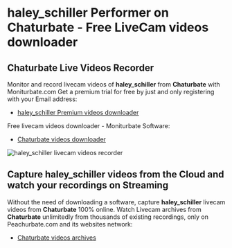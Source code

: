 # haley_schiller Performer on Chaturbate - Free LiveCam videos downloader

## Chaturbate Live Videos Recorder

Monitor and record livecam videos of **haley_schiller** from **Chaturbate** with Moniturbate.com
Get a premium trial for free by just and only registering with your Email address:
* [haley_schiller Premium videos downloader](https://moniturbate.com/request-demo-licence-key.html)

Free livecam videos downloader - Moniturbate Software:
* [Chaturbate videos downloader](https://moniturbate.com/moniturbate-download-software.html)

![haley_schiller livecam videos recorder](https://peachurnet.com/templates/moniturbate-software.png)


## Capture haley_schiller videos from the Cloud and watch your recordings on Streaming

Without the need of downloading a software, capture **haley_schiller** livecam videos from **Chaturbate** 100% online.
Watch Livecam archives from **Chaturbate** unlimitedly from thousands of existing recordings, only on Peachurbate.com and its websites network:
* [Chaturbate videos archives](https://peachurnet.com/)